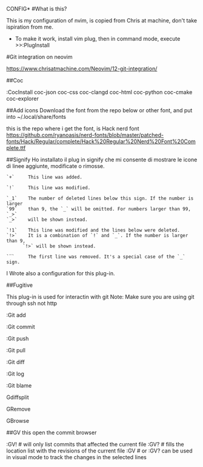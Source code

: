 CONFIG*
#What is this? 

This is my configuration of nvim, is copied from Chris at machine, don't take ispiration from me.

* To make it work, install vim plug, then in command mode, execute >>:PlugInstall


#Git integration on neovim

https://www.chrisatmachine.com/Neovim/12-git-integration/


##Coc

:CocInstall coc-json coc-css coc-clangd coc-html coc-python coc-cmake coc-explorer

##Add icons
Download the font from the repo below or other font, 
and put into ~/.local/share/fonts

this is the repo where i get the font, is Hack nerd font
https://github.com/ryanoasis/nerd-fonts/blob/master/patched-fonts/Hack/Regular/complete/Hack%20Regular%20Nerd%20Font%20Complete.ttf

##Signify
Ho installato il plug in signify che mi consente di mostrare le icone 
di linee aggiunte, modificate o rimosse. 

    `+`     This line was added.

    `!`     This line was modified.

    `_1`    The number of deleted lines below this sign. If the number is larger
    `99`    than 9, the `_` will be omitted. For numbers larger than 99, `_>`
    `_>`    will be shown instead.

    `!1`    This line was modified and the lines below were deleted.
    `!>`    It is a combination of `!` and `_`. If the number is larger than 9,
          `!>` will be shown instead.

    `‾`     The first line was removed. It's a special case of the `_` sign.
    
I Wrote also a configuration for this plug-in.

##Fugitive 

This plug-in is used for interactin with git
Note: Make sure you are using git through ssh not http

:Git add

:Git commit

:Git push

:Git pull

:Git diff

:Git log

:Git blame

Gdiffsplit

GRemove

GBrowse

##GV 
this open the commit browser 

:GV!         # will only list commits that affected the current file
:GV?         # fills the location list with the revisions of 
                the current file
:GV          # or :GV? can be used in visual mode to track the 
              changes in the selected lines
              

              
              
              

